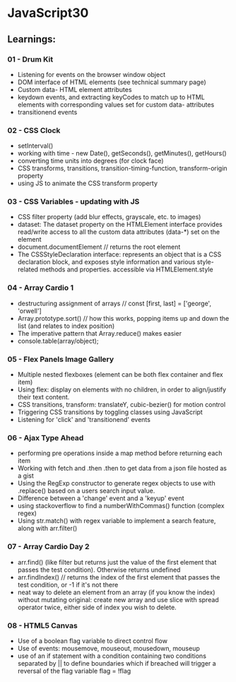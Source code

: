 # JavaScript30

## Learnings:

### 01 - Drum Kit 
* Listening for events on the browser window object
* DOM interface of HTML elements (see technical summary page)
* Custom data- HTML element attributes
* keydown events, and extracting keyCodes to match up to HTML elements with corresponding values set for custom data- attributes
* transitionend events

### 02 - CSS Clock
* setInterval()
* working with time - new Date(), getSeconds(), getMinutes(), getHours()
* converting time units into degrees (for clock face)
* CSS transforms, transitions, transition-timing-function, transform-origin property
* using JS to animate the CSS transform property

### 03 - CSS Variables - updating with JS
* CSS filter property (add blur effects, grayscale, etc. to images)
* dataset: The dataset property on the HTMLElement interface provides read/write access to all the custom data attributes (data-*) set on the element
* document.documentElement // returns the root element
* The CSSStyleDeclaration interface: represents an object that is a CSS declaration block, and exposes style information and various style-related methods and properties. accessible via HTMLElement.style

### 04 - Array Cardio 1
* destructuring assignment of arrays // const [first, last] = ['george', 'orwell']
* Array.prototype.sort() // how this works, popping items up and down the list (and relates to index position)
* The imperative pattern that Array.reduce() makes easier
* console.table(array/object);

### 05 - Flex Panels Image Gallery
* Multiple nested flexboxes (element can be both flex container and flex item)
* Using flex: display on elements with no children, in order to align/justify their text content.
* CSS transitions, transform: translateY, cubic-bezier() for motion control
* Triggering CSS transitions by toggling classes using JavaScript
* Listening for 'click' and 'transitionend' events

### 06 - Ajax Type Ahead
* performing pre operations inside a map method before returning each item
* Working with fetch and .then .then to get data from a json file hosted as a gist
* Using the RegExp constructor to generate regex objects to use with .replace() based on a users search input value.
* Difference between a 'change' event and a 'keyup' event
* using stackoverflow to find a numberWithCommas() function (complex regex)
* Using str.match() with regex variable to implement a search feature, along with arr.filter()

### 07 - Array Cardio Day 2
* arr.find() (like filter but returns just the value of the first element that passes the test condition). Otherwise returns undefined
* arr.findIndex() // returns the index of the first element that passes the test condition, or -1 if it's not there
* neat way to delete an element from an array (if you know the index) without mutating original: create new array and use slice with spread operator twice, either side of index you wish to delete.

### 08 - HTML5 Canvas
* Use of a boolean flag variable to direct control flow
* Use of events: mousemove, mouseout, mousedown, mouseup
* use of an if statement with a condition containing two conditions separated by || to define boundaries which if breached will trigger a reversal of the flag variable flag = !flag